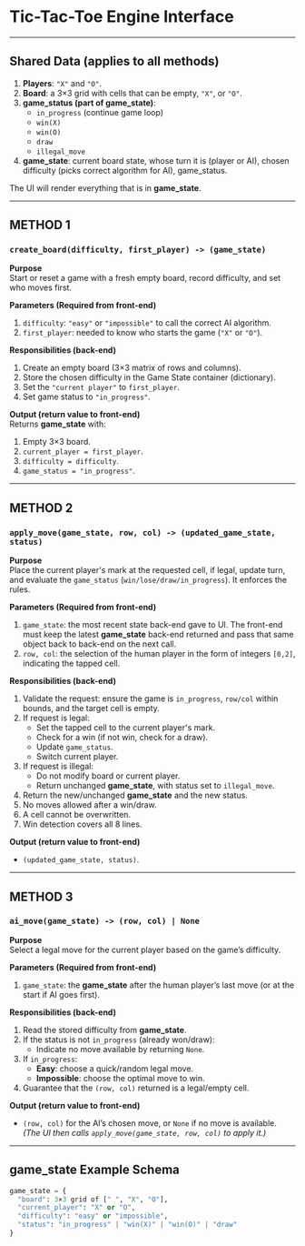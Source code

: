 # Tic-Tac-Toe Engine Interface

---

## Shared Data (applies to all methods)
1. **Players**: `"X"` and `"O"`.
2. **Board**: a 3×3 grid with cells that can be empty, `"X"`, or `"O"`.
3. **game_status (part of game_state)**:  
   - `in_progress` (continue game loop)  
   - `win(X)`  
   - `win(O)`  
   - `draw`  
   - `illegal_move`
4. **game_state**: current board state, whose turn it is (player or AI), chosen difficulty (picks correct algorithm for AI), game_status.  

The UI will render everything that is in **game_state**.

---

## METHOD 1  
### `create_board(difficulty, first_player) -> (game_state)`

**Purpose**  
Start or reset a game with a fresh empty board, record difficulty, and set who moves first.

**Parameters (Required from front-end)**  
1. `difficulty`: `"easy"` or `"impossible"` to call the correct AI algorithm.  
2. `first_player`: needed to know who starts the game (`"X"` or `"O"`).

**Responsibilities (back-end)**  
1. Create an empty board (3×3 matrix of rows and columns).  
2. Store the chosen difficulty in the Game State container (dictionary).  
3. Set the `"current player"` to `first_player`.  
4. Set game status to `"in_progress"`.  

**Output (return value to front-end)**  
Returns **game_state** with:  
1. Empty 3×3 board.  
2. `current_player = first_player`.  
3. `difficulty = difficulty`.  
4. `game_status = "in_progress"`.  

---

## METHOD 2  
### `apply_move(game_state, row, col) -> (updated_game_state, status)`

**Purpose**  
Place the current player's mark at the requested cell, if legal, update turn, and evaluate the `game_status` (`win/lose/draw/in_progress`). It enforces the rules.

**Parameters (Required from front-end)**  
1. `game_state`: the most recent state back-end gave to UI. The front-end must keep the latest **game_state** back-end returned and pass that same object back to back-end on the next call.  
2. `row, col`: the selection of the human player in the form of integers `[0,2]`, indicating the tapped cell.  

**Responsibilities (back-end)**  
1. Validate the request: ensure the game is `in_progress`, `row/col` within bounds, and the target cell is empty.  
2. If request is legal:  
   - Set the tapped cell to the current player's mark.  
   - Check for a win (if not win, check for a draw).  
   - Update `game_status`.  
   - Switch current player.  
3. If request is illegal:  
   - Do not modify board or current player.  
   - Return unchanged **game_state**, with status set to `illegal_move`.  
4. Return the new/unchanged **game_state** and the new status.  
5. No moves allowed after a win/draw.  
6. A cell cannot be overwritten.  
7. Win detection covers all 8 lines.  

**Output (return value to front-end)**  
- `(updated_game_state, status)`.

---

## METHOD 3  
### `ai_move(game_state) -> (row, col) | None`

**Purpose**  
Select a legal move for the current player based on the game’s difficulty.

**Parameters (Required from front-end)**  
1. `game_state`: the **game_state** after the human player’s last move (or at the start if AI goes first).  

**Responsibilities (back-end)**  
1. Read the stored difficulty from **game_state**.  
2. If the status is not `in_progress` (already won/draw):  
   - Indicate no move available by returning `None`.  
3. If `in_progress`:  
   - **Easy**: choose a quick/random legal move.  
   - **Impossible**: choose the optimal move to win.  
4. Guarantee that the `(row, col)` returned is a legal/empty cell.  

**Output (return value to front-end)**  
- `(row, col)` for the AI’s chosen move, or `None` if no move is available.  
  *(The UI then calls `apply_move(game_state, row, col)` to apply it.)*

---

## game_state Example Schema

```python
game_state = {
  "board": 3×3 grid of [" ", "X", "O"],
  "current_player": "X" or "O",
  "difficulty": "easy" or "impossible",
  "status": "in_progress" | "win(X)" | "win(O)" | "draw"
}
